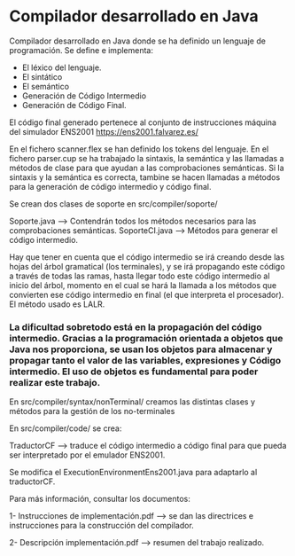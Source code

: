 # Compilador desarrollado en Java

Compilador desarrollado en Java donde se ha definido un lenguaje de programación. Se define e implementa: 

- El léxico del lenguaje.
- El sintático 
- El semántico
- Generación de Código Intermedio
- Generación de Código Final.

El código final generado pertenece al conjunto de instrucciones máquina del simulador ENS2001 https://ens2001.falvarez.es/

En el fichero scanner.flex se han definido los tokens del lenguaje.
En el fichero parser.cup se ha trabajado la sintaxis, la semántica y las llamadas a métodos de clase para que ayudan a las comprobaciones semánticas. Si la sintaxis y la semántica es correcta, tambine se hacen llamadas a métodos para la generación de código intermedio y código final. 

Se crean dos clases de soporte en src/compiler/soporte/

Soporte.java --> Contendrán todos los métodos necesarios para las comprobaciones semánticas.
SoporteCI.java --> Métodos para generar el código intermedio.

Hay que tener en cuenta que el código intermedio se irá creando desde las hojas del árbol gramatical (los terminales), y se irá propagando este código a través de todas las ramas, hasta llegar todo este código intermedio al inicio del árbol, momento en el cual se hará la llamada a los métodos que convierten ese código intermedio en final (el que interpreta el procesador). El método usado es LALR.

### La dificultad sobretodo está en la propagación del código intermedio. Gracias a la programación orientada a objetos que Java nos proporciona, se usan los objetos para almacenar y propagar tanto el valor de las variables, expresiones y Código intermedio. El uso de objetos es fundamental para poder realizar este trabajo.

En src/compiler/syntax/nonTerminal/ creamos las distintas clases y métodos para la gestión de los no-terminales

En src/compiler/code/ se crea:

TraductorCF --> traduce el código intermedio a código final para que pueda ser interpretado por el emulador ENS2001.

Se modifica el ExecutionEnvironmentEns2001.java para adaptarlo al traductorCF.

Para más información, consultar los documentos:

1- Instrucciones de implementación.pdf --> se dan las directrices e instrucciones para la construcción del compilador.

2- Descripción implementación.pdf --> resumen del trabajo realizado.
